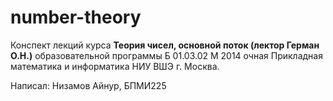 # number-theory

Конспект лекций курса **Теория чисел, основной поток (лектор Герман О.Н.)** образовательной программы Б 01.03.02 М 2014 очная Прикладная математика и информатика НИУ ВШЭ г. Москва.

Написал: Низамов Айнур, БПМИ225
